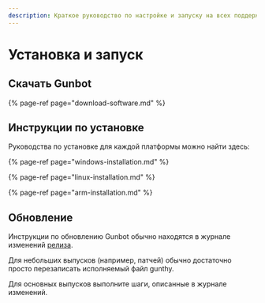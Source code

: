 ```yaml
---
description: Краткое руководство по настройке и запуску на всех поддерживаемых платформах.
---
```


# Установка и запуск

## Скачать Gunbot <a id="download-gunbot"></a>

{% page-ref page="download-software.md" %}

## Инструкции по установке <a id="installation-instructions"></a>

Руководства по установке для каждой платформы можно найти здесь:

{% page-ref page="windows-installation.md" %}

{% page-ref page="linux-installation.md" %}

{% page-ref page="arm-installation.md" %}

## Обновление <a id="upgrading"></a>

Инструкции по обновлению Gunbot обычно находятся в журнале изменений [релиза](https://wiki.gunthy.org/about/whats-new).

Для небольших выпусков \(например, патчей\) обычно достаточно просто перезаписать исполняемый файл gunthy.

Для основных выпусков выполните шаги, описанные в журнале изменений.

